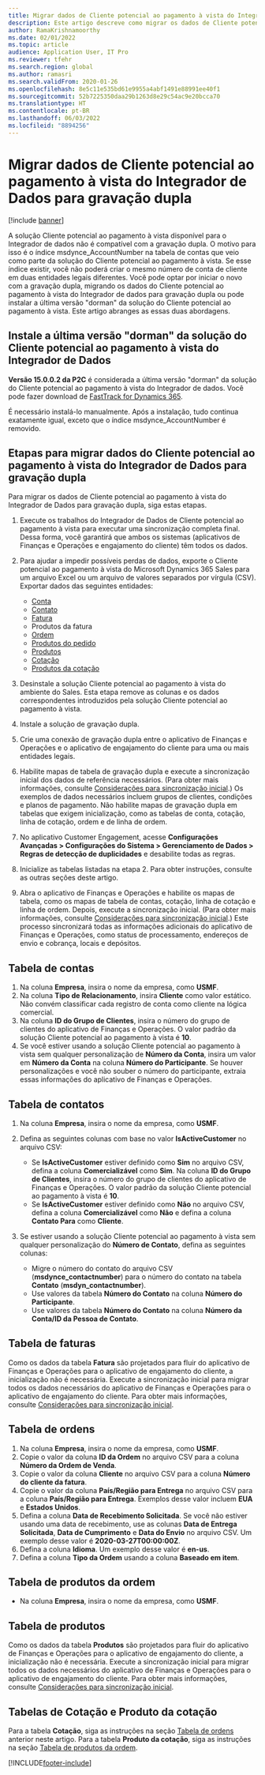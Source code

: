 ```yaml
---
title: Migrar dados de Cliente potencial ao pagamento à vista do Integrador de Dados para gravação dupla
description: Este artigo descreve como migrar os dados de Cliente potencial ao pagamento à vista do Integrador de Dados para gravação dupla.
author: RamaKrishnamoorthy
ms.date: 02/01/2022
ms.topic: article
audience: Application User, IT Pro
ms.reviewer: tfehr
ms.search.region: global
ms.author: ramasri
ms.search.validFrom: 2020-01-26
ms.openlocfilehash: 8e5c11e535bd61e9955a4abf1491e88991ee40f1
ms.sourcegitcommit: 52b7225350daa29b1263d8e29c54ac9e20bcca70
ms.translationtype: HT
ms.contentlocale: pt-BR
ms.lasthandoff: 06/03/2022
ms.locfileid: "8894256"
---
```

# <a name="migrate-prospect-to-cash-data-from-data-integrator-to-dual-write"></a>Migrar dados de Cliente potencial ao pagamento à vista do Integrador de Dados para gravação dupla

[!include [banner](../../includes/banner.md)]

A solução Cliente potencial ao pagamento à vista disponível para o Integrador de dados não é compatível com a gravação dupla. O motivo para isso é o índice msdynce_AccountNumber na tabela de contas que veio como parte da solução do Cliente potencial ao pagamento à vista. Se esse índice existir, você não poderá criar o mesmo número de conta de cliente em duas entidades legais diferentes. Você pode optar por iniciar o novo com a gravação dupla, migrando os dados do Cliente potencial ao pagamento à vista do Integrador de dados para gravação dupla ou pode instalar a última versão "dorman" da solução do Cliente potencial ao pagamento à vista. Este artigo abranges as essas duas abordagens.

## <a name="install-the-last-dorman-version-of-the-data-integrator-prospect-to-cash-solution"></a>Instale a última versão "dorman" da solução do Cliente potencial ao pagamento à vista do Integrador de Dados

**Versão 15.0.0.2 da P2C** é considerada a última versão "dorman" da solução do Cliente potencial ao pagamento à vista do Integrador de dados. Você pode fazer download de [FastTrack for Dynamics 365](https://github.com/microsoft/Dynamics-365-FastTrack-Implementation-Assets/tree/master/Dual-write/P2C).

É necessário instalá-lo manualmente. Após a instalação, tudo continua exatamente igual, exceto que o índice msdynce_AccountNumber é removido.

## <a name="steps-to-migrate-prospect-to-cash-data-from-data-integrator-to-dual-write"></a>Etapas para migrar dados do Cliente potencial ao pagamento à vista do Integrador de Dados para gravação dupla

Para migrar os dados de Cliente potencial ao pagamento à vista do Integrador de Dados para gravação dupla, siga estas etapas.

1. Execute os trabalhos do Integrador de Dados de Cliente potencial ao pagamento à vista para executar uma sincronização completa final. Dessa forma, você garantirá que ambos os sistemas (aplicativos de Finanças e Operações e engajamento do cliente) têm todos os dados.
2. Para ajudar a impedir possíveis perdas de dados, exporte o Cliente potencial ao pagamento à vista do Microsoft Dynamics 365 Sales para um arquivo Excel ou um arquivo de valores separados por vírgula (CSV). Exportar dados das seguintes entidades:

    - [Conta](#account-table)
    - [Contato](#contact-table)
    - [Fatura](#invoice-table)
    - Produtos da fatura
    - [Ordem](#order-table)
    - [Produtos do pedido](#order-products-table)
    - [Produtos](#products-table)
    - [Cotação](#quote-and-quote-product-tables)
    - [Produtos da cotação](#quote-and-quote-product-tables)

3. Desinstale a solução Cliente potencial ao pagamento à vista do ambiente do Sales. Esta etapa remove as colunas e os dados correspondentes introduzidos pela solução Cliente potencial ao pagamento à vista.
4. Instale a solução de gravação dupla.
5. Crie uma conexão de gravação dupla entre o aplicativo de Finanças e Operações e o aplicativo de engajamento do cliente para uma ou mais entidades legais.
6. Habilite mapas de tabela de gravação dupla e execute a sincronização inicial dos dados de referência necessários. (Para obter mais informações, consulte [Considerações para sincronização inicial](initial-sync-guidance.md).) Os exemplos de dados necessários incluem grupos de clientes, condições e planos de pagamento. Não habilite mapas de gravação dupla em tabelas que exigem inicialização, como as tabelas de conta, cotação, linha de cotação, ordem e de linha de ordem.
7. No aplicativo Customer Engagement, acesse **Configurações Avançadas \> Configurações do Sistema \> Gerenciamento de Dados \> Regras de detecção de duplicidades** e desabilite todas as regras.
8. Inicialize as tabelas listadas na etapa 2. Para obter instruções, consulte as outras seções deste artigo.
9. Abra o aplicativo de Finanças e Operações e habilite os mapas de tabela, como os mapas de tabela de contas, cotação, linha de cotação e linha de ordem. Depois, execute a sincronização inicial. (Para obter mais informações, consulte [Considerações para sincronização inicial](initial-sync-guidance.md).) Este processo sincronizará todas as informações adicionais do aplicativo de Finanças e Operações, como status de processamento, endereços de envio e cobrança, locais e depósitos.

## <a name="account-table"></a>Tabela de contas

1. Na coluna **Empresa**, insira o nome da empresa, como **USMF**.
2. Na coluna **Tipo de Relacionamento**, insira **Cliente** como valor estático. Não convém classificar cada registro de conta como cliente na lógica comercial.
3. Na coluna **ID do Grupo de Clientes**, insira o número do grupo de clientes do aplicativo de Finanças e Operações. O valor padrão da solução Cliente potencial ao pagamento à vista é **10**.
4. Se você estiver usando a solução Cliente potencial ao pagamento à vista sem qualquer personalização de **Número da Conta**, insira um valor em **Número da Conta** na coluna **Número do Participante**. Se houver personalizações e você não souber o número do participante, extraia essas informações do aplicativo de Finanças e Operações.

## <a name="contact-table"></a>Tabela de contatos

1. Na coluna **Empresa**, insira o nome da empresa, como **USMF**.
2. Defina as seguintes colunas com base no valor **IsActiveCustomer** no arquivo CSV:

    - Se **IsActiveCustomer** estiver definido como **Sim** no arquivo CSV, defina a coluna **Comercializável** como **Sim**. Na coluna **ID do Grupo de Clientes**, insira o número do grupo de clientes do aplicativo de Finanças e Operações. O valor padrão da solução Cliente potencial ao pagamento à vista é **10**.
    - Se **IsActiveCustomer** estiver definido como **Não** no arquivo CSV, defina a coluna **Comercializável** como **Não** e defina a coluna **Contato Para** como **Cliente**.

3. Se estiver usando a solução Cliente potencial ao pagamento à vista sem qualquer personalização do **Número de Contato**, defina as seguintes colunas:

    - Migre o número do contato do arquivo CSV (**msdynce\_contactnumber**) para o número do contato na tabela **Contato** (**msdyn\_contactnumber**).
    - Use valores da tabela **Número do Contato** na coluna **Número do Participante**.
    - Use valores da tabela **Número do Contato** na coluna **Número da Conta/ID da Pessoa de Contato**.

## <a name="invoice-table"></a>Tabela de faturas

Como os dados da tabela **Fatura** são projetados para fluir do aplicativo de Finanças e Operações para o aplicativo de engajamento do cliente, a inicialização não é necessária. Execute a sincronização inicial para migrar todos os dados necessários do aplicativo de Finanças e Operações para o aplicativo de engajamento do cliente. Para obter mais informações, consulte [Considerações para sincronização inicial](initial-sync-guidance.md).

## <a name="order-table"></a>Tabela de ordens

1. Na coluna **Empresa**, insira o nome da empresa, como **USMF**.
2. Copie o valor da coluna **ID da Ordem** no arquivo CSV para a coluna **Número da Ordem de Venda**.
3. Copie o valor da coluna **Cliente** no arquivo CSV para a coluna **Número do cliente da fatura**.
4. Copie o valor da coluna **País/Região para Entrega** no arquivo CSV para a coluna **País/Região para Entrega**. Exemplos desse valor incluem **EUA** e **Estados Unidos**.
5. Defina a coluna **Data de Recebimento Solicitada**. Se você não estiver usando uma data de recebimento, use as colunas **Data de Entrega Solicitada**, **Data de Cumprimento** e **Data do Envio** no arquivo CSV. Um exemplo desse valor é **2020-03-27T00:00:00Z**.
6. Defina a coluna **Idioma**. Um exemplo desse valor é **en-us**.
7. Defina a coluna **Tipo da Ordem** usando a coluna **Baseado em item**.

## <a name="order-products-table"></a>Tabela de produtos da ordem

- Na coluna **Empresa**, insira o nome da empresa, como **USMF**.

## <a name="products-table"></a>Tabela de produtos

Como os dados da tabela **Produtos** são projetados para fluir do aplicativo de Finanças e Operações para o aplicativo de engajamento do cliente, a inicialização não é necessária. Execute a sincronização inicial para migrar todos os dados necessários do aplicativo de Finanças e Operações para o aplicativo de engajamento do cliente. Para obter mais informações, consulte [Considerações para sincronização inicial](initial-sync-guidance.md).

## <a name="quote-and-quote-product-tables"></a>Tabelas de Cotação e Produto da cotação

Para a tabela **Cotação**, siga as instruções na seção [Tabela de ordens](#order-table) anterior neste artigo. Para a tabela **Produto da cotação**, siga as instruções na seção [Tabela de produtos da ordem](#order-products-table).


[!INCLUDE[footer-include](../../../../includes/footer-banner.md)]
